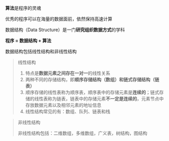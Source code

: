 **算法**是程序的灵魂

优秀的程序可以在海量的数据面前，依然保持高速计算

数据结构（Data Structure）是一门**研究组织数据方式**的学科

**程序 = 数据结构 + 算法**

数据结构包括线性结构和非线性结构

> 线性结构
>
> 1. 特点是**数据元素之间存在一对一**的线性关系
> 2. 两种不同的存储结构，即**顺序存储结构（数组）**和**链式存储结构（链表）**
> 3. 顺序存储的线性表称为顺序表，顺序表中的存储元素是**连续的**；链式存储的线性表称为链表，链表中的存储元素**不一定是连续的**，元素节点中存放数据元素以及相邻元素的地址信息
> 4. 线性结构常见的有：数组、队列、链表和栈



> 非线性结构
>
> 非线性结构包括：二维数组，多维数组，广义表，树结构，图结构
